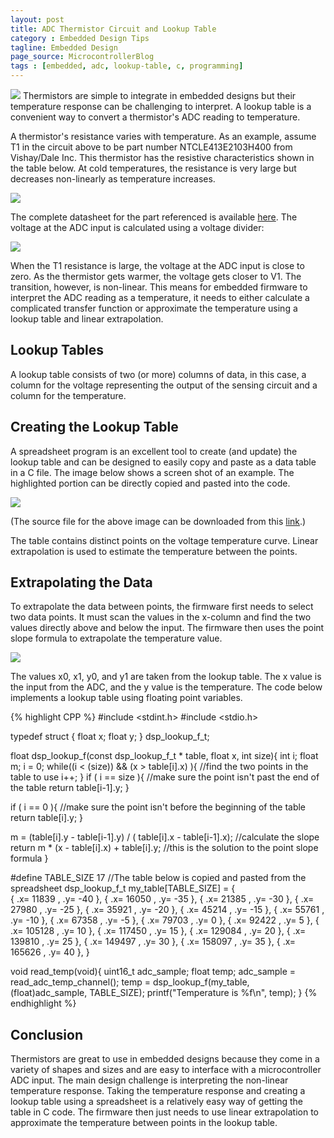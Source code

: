```yaml
---
layout: post
title: ADC Thermistor Circuit and Lookup Table
category : Embedded Design Tips
tagline: Embedded Design
page_source: MicrocontrollerBlog
tags : [embedded, adc, lookup-table, c, programming]
---
```


<img class="post_image" src="{{ BASE_PATH }}/images/thermistor-circuit.svg" />
Thermistors are simple to integrate in embedded designs but their temperature
response can be challenging to interpret.  A lookup table is a convenient way
to convert a thermistor's ADC reading to temperature.

A thermistor's resistance varies with temperature.  As an example, assume T1
in the circuit above to be part number NTCLE413E2103H400 from
Vishay/Dale Inc. This thermistor has the resistive characteristics shown
in the table below.  At cold temperatures, the resistance is very large
but decreases non-linearly as temperature increases.

<img class="post_image_tall" src="{{ BASE_PATH }}/images/resistance-temperature.svg" />

The complete datasheet for the part referenced is available [here](http://www.vishay.com/docs/29078/ntcle413.pdf).  The
voltage at the ADC input is calculated using a voltage divider:

<img class="post_equation" src="{{ BASE_PATH }}/images/adc-thermistor-formula1.svg" />

When the T1 resistance is large, the voltage at the ADC input is close to
zero.  As the thermistor gets warmer, the voltage gets closer to V1.  The
transition, however, is non-linear.  This means for embedded firmware to
interpret the ADC reading as a temperature, it needs to either calculate
a complicated transfer function or approximate the temperature using a lookup
table and linear extrapolation.

## Lookup Tables

A lookup table consists of two (or more) columns of data, in this case, a column
for the voltage representing the output of the sensing circuit and a column for
the temperature.

## Creating the Lookup Table

A spreadsheet program is an excellent tool to create (and update) the lookup
table and can be designed to easily copy and paste as a data table in a C
file.  The image below shows a screen shot of an example.  The highlighted
portion can be directly copied and pasted into the code.

<img class="post_image" src="{{ BASE_PATH }}/images/lookup-table-shot.svg" />

(The source file for the above image can be downloaded from
this [link](https://dl.dropbox.com/u/33863234/CoActionOS/lookup-table-sheet.xlsx).)

The table contains distinct points on the voltage temperature curve.  Linear
extrapolation is used to estimate the temperature between the points.

## Extrapolating the Data

To extrapolate the data between points, the firmware first needs to select two
data points.  It must scan the values in the x-column and find the two values
directly above and below the input.  The firmware then uses the point slope
formula to extrapolate the temperature value.

<img class="post_equation" src="{{ BASE_PATH }}/images/adc-thermistor-formula2.svg" />

The values x0, x1, y0, and y1 are taken from the lookup table.  The x value is
the input from the ADC, and the y value is the temperature.  The code below
implements a lookup table using floating point variables.

{% highlight CPP %}
#include <stdint.h>
#include <stdio.h>

typedef struct {
  float x;
  float y;
} dsp_lookup_f_t;


float dsp_lookup_f(const dsp_lookup_f_t * table, float x, int size){
  int i;
  float m;
  i = 0;
  while((i < (size)) &amp;&amp; (x > table[i].x) ){  //find the two points in the table to use
    i++;
  }
  if ( i == size ){   //make sure the point isn't past the end of the table
    return table[i-1].y;
  }

  if ( i == 0 ){  //make sure the point isn't before the beginning of the table
    return table[i].y;
  }

  m = (table[i].y - table[i-1].y) / ( table[i].x - table[i-1].x); //calculate the slope
  return m * (x - table[i].x) + table[i].y; //this is the solution to the point slope formula
}

#define TABLE_SIZE 17
//The table below is copied and pasted from the spreadsheet
dsp_lookup_f_t my_table[TABLE_SIZE] = {          
{ .x=  11839  ,  .y=  -40  },
{ .x=  16050  ,  .y=  -35  },
{ .x=  21385  ,  .y=  -30  },
{ .x=  27980  ,  .y=  -25  },
{ .x=  35921  ,  .y=  -20  },
{ .x=  45214  ,  .y=  -15  },
{ .x=  55761  ,  .y=  -10  },
{ .x=  67358  ,  .y=  -5  },
{ .x=  79703  ,  .y=  0  },
{ .x=  92422  ,  .y=  5  },
{ .x=  105128  ,  .y=  10  },
{ .x=  117450  ,  .y=  15  },
{ .x=  129084  ,  .y=  20  },
{ .x=  139810  ,  .y=  25  },
{ .x=  149497  ,  .y=  30  },
{ .x=  158097  ,  .y=  35  },
{ .x=  165626  ,  .y=  40  },
}  

void read_temp(void){
     uint16_t adc_sample;
     float temp;
     adc_sample = read_adc_temp_channel();
     temp = dsp_lookup_f(my_table, (float)adc_sample, TABLE_SIZE);
     printf("Temperature is %f\n", temp);
}
{% endhighlight %}  

## Conclusion

Thermistors are great to use in embedded designs because they come in a variety
of shapes and sizes and are easy to interface with a microcontroller ADC input.  The
main design challenge is interpreting the non-linear temperature response.  Taking
the temperature response and creating a lookup table using a spreadsheet is a
relatively easy way of getting the table in C code.  The firmware then just
needs to use linear extrapolation to approximate the temperature between
points in the lookup table.
